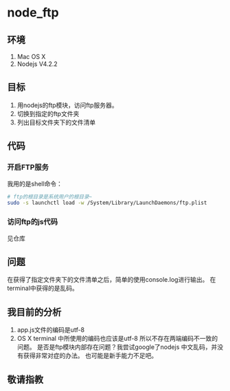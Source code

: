 # node_ftp
## 环境
1. Mac OS X
2. Nodejs V4.2.2

## 目标
1. 用nodejs的ftp模块，访问ftp服务器。
2. 切换到指定的ftp文件夹
3. 列出目标文件夹下的文件清单

## 代码
### 开启FTP服务
我用的是shell命令：
```bash
# ftp的根目录是系统用户的根目录~
sudo -s launchctl load -w /System/Library/LaunchDaemons/ftp.plist
```
### 访问ftp的js代码
见仓库

## 问题
在获得了指定文件夹下的文件清单之后，简单的使用console.log进行输出。
在terminal中获得的是乱码。

## 我目前的分析
1. app.js文件的编码是utf-8
2. OS X terminal 中所使用的编码也应该是utf-8
所以不存在两端编码不一致的问题。
是否是ftp模块内部存在问题？我尝试google了nodejs 中文乱码，并没有获得非常对症的办法。
也可能是新手能力不足吧。

## 敬请指教
